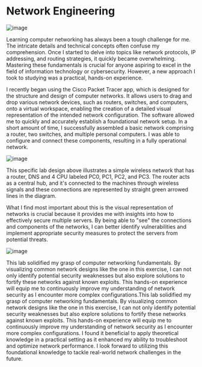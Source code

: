 # Network Engineering

![image](https://github.com/user-attachments/assets/52a0b848-b03f-402e-8549-ddbcdc585fd1)

Learning computer networking has always been a tough challenge for me. The intricate details and technical concepts often confuse my comprehension. Once I started to delve into topics like network protocols, IP addressing, and routing strategies, it quickly became overwhelming. Mastering these fundamentals is crucial for anyone aspiring to excel in the field of information technology or cybersecurity. However, a new approach I took to studying was a practical, hands-on experience.

I recently began using the Cisco Packet Tracer app, which is designed for the structure and design of computer networks. It allows users to drag and drop various network devices, such as routers, switches, and computers, onto a virtual workspace, enabling the creation of a detailed visual representation of the intended network configuration. The software allowed me to quickly and accurately establish a foundational network setup. In a short amount of time, I successfully assembled a basic network comprising a router, two switches, and multiple personal computers. I was able to configure and connect these components, resulting in a fully operational network.

![image](https://github.com/user-attachments/assets/fa0ac4a7-d65d-42f6-8fd3-72a17dce46ea)

This specific lab design above illustrates a simple wireless network that has a router, DNS and 4 CPU labeled PC0, PC1, PC2, and PC3. The router acts as a central hub, and it's connected to the machines through wireless signals and these connections are represented by straight green arrowed lines in the diagram.

 What I find most important about this is the visual representation of networks is crucial because it provides me with insights into how to effectively secure multiple servers. By being able to "see" the connections and components of the networks, I can better identify vulnerabilities and implement appropriate security measures to protect the servers from potential threats. 

![image](https://github.com/user-attachments/assets/a5dae48d-b6b5-4206-9556-4e4b364672a7)

This lab solidified my grasp of computer networking fundamentals. By visualizing common network designs like the one in this exercise, I can not only identify potential security weaknesses but also explore solutions to fortify these networks against known exploits. This hands-on experience will equip me to continuously improve my understanding of network security as I encounter more complex configurations.This lab solidified my grasp of computer networking fundamentals. By visualizing common network designs like the one in this exercise, I can not only identify potential security weaknesses but also explore solutions to fortify these networks against known exploits. This hands-on experience will equip me to continuously improve my understanding of network security as I encounter more complex configurations. I found it beneficial to apply theoretical knowledge in a practical setting as it enhanced my ability to troubleshoot and optimize network performance. I look forward to utilizing this foundational knowledge to tackle real-world network challenges in the future.
